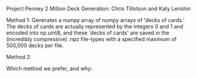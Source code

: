 Project Penney 2 Million Deck Generation:
Chris Tillotson and Katy Lenshin

Method 1:
Generates a numpy array of numpy arrays of 'decks of cards.' The decks of cards are actually represented by the integers 0 and 1 and encoded into np.uint8, and these 'decks of cards' are saved in the (incredibly compressive) .npz file-types with a specified maximum of 500,000 decks per file.

Method 2:

Which method we prefer, and why:
